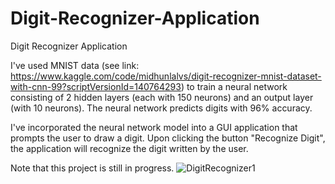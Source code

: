# Digit-Recognizer-Application
Digit Recognizer Application

I've used MNIST data (see link: https://www.kaggle.com/code/midhunlalvs/digit-recognizer-mnist-dataset-with-cnn-99?scriptVersionId=140764293) to train a neural network consisting of 2 hidden layers (each with 150 neurons) and an output layer (with 10 neurons). The neural network predicts digits with 96% accuracy.

I've incorporated the neural network model into a GUI application that prompts the user to draw a digit. Upon clicking the button "Recognize Digit", the application will recognize the digit written by the user.

Note that this project is still in progress.
![DigitRecognizer1](https://github.com/NicoMok/Digit-Recognizer-Application/assets/84463884/43144644-2441-439b-abcd-256fa0fab1fe)
